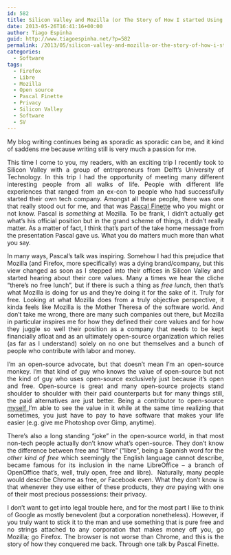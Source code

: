 ```yaml
---
id: 582
title: Silicon Valley and Mozilla (or The Story of How I started Using Firefox Again)
date: 2013-05-26T16:41:16+00:00
author: Tiago Espinha
guid: http://www.tiagoespinha.net/?p=582
permalink: /2013/05/silicon-valley-and-mozilla-or-the-story-of-how-i-started-using-firefox-again/
categories:
  - Software
tags:
  - Firefox
  - Libre
  - Mozilla
  - Open source
  - Pascal Finette
  - Privacy
  - Silicon Valley
  - Software
  - SV
---
```

<p style="text-align: justify;">
  My blog writing continues being as sporadic as sporadic can be, and it kind of saddens me because writing still is very much a passion for me.
</p>

<p style="text-align: justify;">
  This time I come to you, my readers, with an exciting trip I recently took to Silicon Valley with a group of entrepreneurs from Delft&#8217;s University of Technology. In this trip I had the opportunity of meeting many different interesting people from all walks of life. People with different life experiences that ranged from an ex-con to people who had successfully started their own tech company. Amongst all these people, there was one that really stood out for me, and that was <a href="http://finette.com/">Pascal Finette</a> who you might or not know. Pascal is <em>something</em> at Mozilla. To be frank, I didn&#8217;t actually get what&#8217;s his official position but in the grand scheme of things, it didn&#8217;t really matter. As a matter of fact, I think that&#8217;s part of the take home message from the presentation Pascal gave us. What you do matters much more than what you say.
</p>

<p style="text-align: justify;">
  In many ways, Pascal&#8217;s talk was inspiring. Somehow I had this prejudice that Mozilla (and Firefox, more specifically) was a dying brand/company, but this view changed as soon as I stepped into their offices in Silicon Valley and started hearing about their core values. Many a times we hear the cliche &#8220;there&#8217;s no free lunch&#8221;, but if there is such a thing as <em>free lunch</em>, then that&#8217;s what Mozilla is doing for us and they&#8217;re doing it for the sake of it. Truly for free. Looking at what Mozilla does from a truly objective perspective, it kinda feels like Mozilla is the Mother Theresa of the software world. And don&#8217;t take me wrong, there are many such companies out there, but Mozilla in particular inspires me for how they defined their core values and for how they juggle so well their position as a company that needs to be kept financially afloat and as an ultimately open-source organization which relies (as far as I understand) solely on no one but themselves and a bunch of people who contribute with labor and money.
</p>

<p style="text-align: justify;">
  I&#8217;m an open-source advocate, but that doesn&#8217;t mean I&#8217;m an open-source monkey. I&#8217;m that kind of guy who knows the value of open-source but not the kind of guy who uses open-source exclusively just because it&#8217;s open and free. Open-source is great and many open-source projects stand shoulder to shoulder with their paid counterparts but for many things still, the paid alternatives are just better. Being a contributor to open-source <a href="http://db.apache.org/whoweare.html">myself </a>I&#8217;m able to see the value in it while at the same time realizing that sometimes, you just have to pay to have software that makes your life easier (e.g. give me Photoshop over Gimp, anytime).
</p>

<p style="text-align: justify;">
  There&#8217;s also a long standing &#8220;joke&#8221; in the open-source world, in that most non-tech people actually don&#8217;t know what&#8217;s open-source. They don&#8217;t know the difference between free and &#8220;libre&#8221; (&#8220;libre&#8221;, being a Spanish word for the <em>other kind of free</em> which seemingly the English language cannot describe, became famous for its inclusion in the name LibreOffice &#8211; a branch of OpenOffice that&#8217;s, well, truly open, free and libre).  Naturally, many people would describe Chrome as free, or Facebook even. What they don&#8217;t know is that whenever they use either of these products, they <em>are</em> paying with one of their most precious possessions: their privacy.
</p>

<p style="text-align: justify;">
  I don&#8217;t want to get into legal trouble here, and for the most part I like to think of Google as mostly benevolent (but a corporation nonetheless). However, if you truly want to stick it to the man and use something that is pure free and no strings attached to any corporation that makes money off you, go Mozilla; go Firefox. The browser is not worse than Chrome, and this is the story of how they conquered me back. Through one talk by Pascal Finette.
</p>